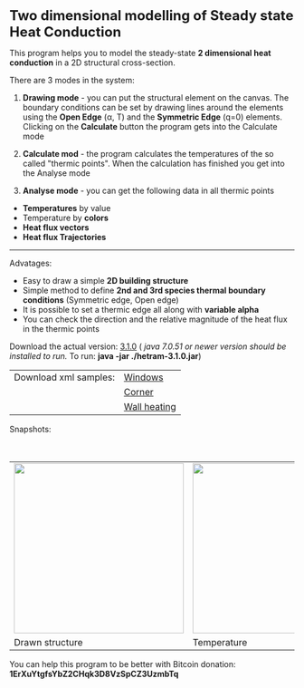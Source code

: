<font size='5'><b>Two dimensional modelling of Steady state Heat Conduction</b></font>

This program helps you to model the steady-state **2 dimensional heat conduction** in a 2D structural cross-section.

There are 3 modes in the system:

1. **Drawing mode** - you can put the structural element on the canvas. The boundary conditions can be set by drawing lines around the elements using the **Open Edge** (α, T) and the **Symmetric Edge** (q=0) elements.
Clicking on the **Calculate** button the program gets into the Calculate mode

2. **Calculate mod** - the program calculates the temperatures of the so called "thermic points". When the calculation has finished you get into the Analyse mode

3. **Analyse mode** - you can get the following data in all thermic points
  * **Temperatures** by value
  * Temperature by **colors**
  * **Heat flux vectors**
  * **Heat flux Trajectories**

> 
---


Advatages:

  * Easy to draw a simple **2D building structure**
  * Simple method to define **2nd and 3rd species thermal boundary conditions** (Symmetric edge, Open edge)
  * It is possible to set a thermic edge all along with **variable alpha**
  * You can check the direction and the relative magnitude of the heat flux in the thermic points


Download the actual version: [3.1.0](https://akoel-java-hetram.googlecode.com/svn/tags/3.1.0/hetram-3.1.0.jar)
( _java 7.0.51 or newer version should be installed to run._
To run: **java -jar ./hetram-3.1.0.jar**)

<table>
<blockquote><tr>
<blockquote><td> Download xml samples:<br>
<td><a href='https://akoel-java-hetram.googlecode.com/svn/trunk/xml/homepage/homepage-windows.xml'>Windows</a>
</blockquote><tr />
<tr>
<blockquote><td>
<td><a href='https://akoel-java-hetram.googlecode.com/svn/trunk/xml/homepage-corner.xml'>Corner</a>
</blockquote><tr />
<tr>
<blockquote><td>
<td><a href='https://akoel-java-hetram.googlecode.com/svn/trunk/xml/homepage-wallheating.xmll'>Wall heating</a>
</blockquote><tr />
<table /></blockquote>

Snapshots:<br>
<br>
<table>
<blockquote><tr>
<blockquote><td><img src='https://akoel-java-hetram.googlecode.com/svn/home/corner_drawing.jpg' width='300'>
<td><img src='https://akoel-java-hetram.googlecode.com/svn/home/corner_color.jpg' width='300'>
<td><img src='https://akoel-java-hetram.googlecode.com/svn/home/corner_heatflux.jpg' width='300'>
</blockquote><tr /></blockquote>

<blockquote><tr>
<blockquote><td>Drawn structure<br>
<td>Temperature<br>
<td>Heat flux<br>
</blockquote><tr /></blockquote>

<table>




You can help this program to be better with Bitcoin donation: <b>1ErXuYtgfsYbZ2CHqk3D8VzSpCZ3UzmbTq</b>







